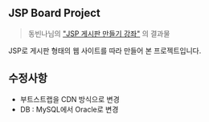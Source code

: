 ## JSP Board Project
> 동빈나님의 ["JSP 게시판 만들기 강좌"](https://www.youtube.com/watch?v=wEIBDHfoMBg) 의 결과물

JSP로 게시판 형태의 웹 사이트를 따라 만들어 본 프로젝트입니다.

## 수정사항
- 부트스트랩을 CDN 방식으로 변경  
- DB : MySQL에서 Oracle로 변경 
